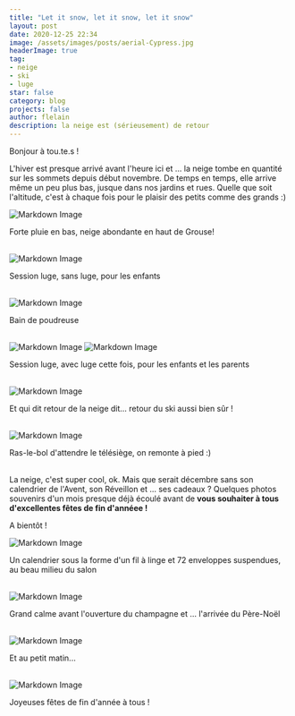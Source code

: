 ```yaml
---
title: "Let it snow, let it snow, let it snow"
layout: post
date: 2020-12-25 22:34
image: /assets/images/posts/aerial-Cypress.jpg
headerImage: true
tag:
- neige
- ski
- luge
star: false
category: blog
projects: false
author: flelain
description: la neige est (sérieusement) de retour
---
```


Bonjour à tou.te.s !

L'hiver est presque arrivé avant l'heure ici et ... la neige tombe en quantité sur les sommets depuis début novembre. De temps en temps, elle arrive même un peu plus bas, jusque dans nos jardins et rues. Quelle que soit l'altitude, c'est à chaque fois pour le plaisir des petits comme des grands :)
<br>

![Markdown Image](/assets/images/posts/Grouse-snow-getaway-1.jpg)
<figcaption class="caption">Forte pluie en bas, neige abondante en haut de Grouse!</figcaption>
<br>

![Markdown Image](/assets/images/posts/Grouse-snow-getaway-2.jpg)
<figcaption class="caption">Session luge, sans luge, pour les enfants</figcaption>
<br>

![Markdown Image](/assets/images/posts/Grouse-snow-getaway-3.jpg)
<figcaption class="caption">Bain de poudreuse</figcaption>
<br>

![Markdown Image](/assets/images/posts/Grouse-snow-getaway-4.jpg)
![Markdown Image](/assets/images/posts/Grouse-snow-getaway-5.jpg)
<figcaption class="caption">Session luge, avec luge cette fois, pour les enfants et les parents</figcaption>
<br>

![Markdown Image](/assets/images/posts/Cypress-ski-Dec-24-4-of-us.jpg)
<figcaption class="caption">Et qui dit retour de la neige dit... retour du ski aussi bien sûr !</figcaption>
<br>

![Markdown Image](/assets/images/posts/Cypress-ski-Charlotte-goes-uphill.jpg)
<figcaption class="caption">Ras-le-bol d'attendre le télésiège, on remonte à pied :)</figcaption>
<br>

La neige, c'est super cool, ok. Mais que serait décembre sans son calendrier de l'Avent, son Réveillon et ... ses cadeaux ? Quelques photos souvenirs d'un mois presque déjà écoulé avant de **vous souhaiter à tous d'excellentes fêtes de fin d'annéee !**

A bientôt !
<br>

![Markdown Image](/assets/images/posts/Advent-calendar.jpg)
<figcaption class="caption">Un calendrier sous la forme d'un fil à linge et 72 enveloppes suspendues, au beau milieu du salon</figcaption>
<br>

![Markdown Image](/assets/images/posts/patience-before-Santas-visit.jpg)
<figcaption class="caption">Grand calme avant l'ouverture du champagne et ... l'arrivée du Père-Noël</figcaption>
<br>

![Markdown Image](/assets/images/posts/Santa-passed-by.jpg)
<figcaption class="caption">Et au petit matin...</figcaption>
<br>

![Markdown Image](/assets/images/posts/merry-Christmas.jpg)
<figcaption class="caption">Joyeuses fêtes de fin d'année à tous !</figcaption>
<br>
